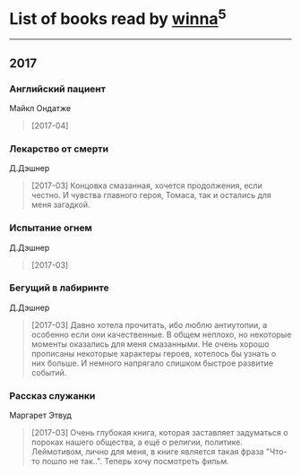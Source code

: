 # List of books read by [winna](http://vk.com/id37278708)<sup>5</sup>
---

## 2017

### Английский пациент
Майкл Ондатже
> [2017-04] 


### Лекарство от смерти
Д.Дэшнер
> [2017-03] Концовка смазанная, хочется продолжения, если честно. И чувства главного героя, Томаса, так и остались для меня загадкой.


### Испытание огнем
Д.Дэшнер
> [2017-03] 


### Бегущий в лабиринте
Д.Дэшнер
> [2017-03] Давно хотела прочитать, ибо люблю антиутопии, а особенно если они качественные. В общем неплохо, но некоторые моменты оказались для меня смазанными. Не очень хорошо прописаны некоторые характеры героев, хотелось бы узнать о них больше. И немного напрягало слишком быстрое развитие событий.


### Рассказ служанки
Маргарет Этвуд
> [2017-03] Очень глубокая книга, которая заставляет задуматься о пороках нашего общества, а ещё о религии, политике. Леймотивом, лично для меня, в книге является такая фраза "Что-то пошло не так..".  Теперь хочу посмотреть фильм.



